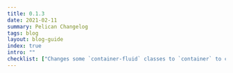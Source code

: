 ```yaml
---
title: 0.1.3
date: 2021-02-11
summary: Pelican Changelog
tags: blog
layout: blog-guide
index: true
intro: ""
checklist: ["Changes some `container-fluid` classes to `container` to constrain the line lengths for easier reading."]
---
```


